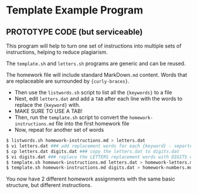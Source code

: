 # Template Example Program

## PROTOTYPE CODE (but serviceable)

This program will help to turn one set of instructions into multiple sets of instructions, helping to reduce plagiarism.

The `template.sh` and `letters.sh` programs are generic and can be reused.

The homework file will include standard MarkDown`.md` content. Words that are replaceable are surrounded by `{curly-braces}`.

* Then use the `listwords.sh` script to list all the `{keywords}` to a file
* Next, edit `letters.dat` and add a `TAB` after each line with the words to replace the `{keyword}` with. 
* MAKE SURE TO USE A TAB!
* Then, run the `template.sh` script to convert the `homework-instructions.md` file into the first homework file
* Now, repeat for another set of words

```bash
$ listwords.sh homework-instructions.md > letters.dat
$ vi letters.dat ### add replacement words for each {keyword} - separted by a TAB
$ cp letters.dat digits.dat ### copy the letters.dat to digits.dat
$ vi digits.dat ### replace the LETTERS replacement words with DIGITS words
$ template.sh homework-instructions.md letters.dat > homework-letters.md ### create a homework for letters
$ template.sh homework-instructions.md digits.dat > homework-numbers.md ### create a different homework for digits
 ```

You now have 2 different homework assignments with the same basic structure, but different instructions.
